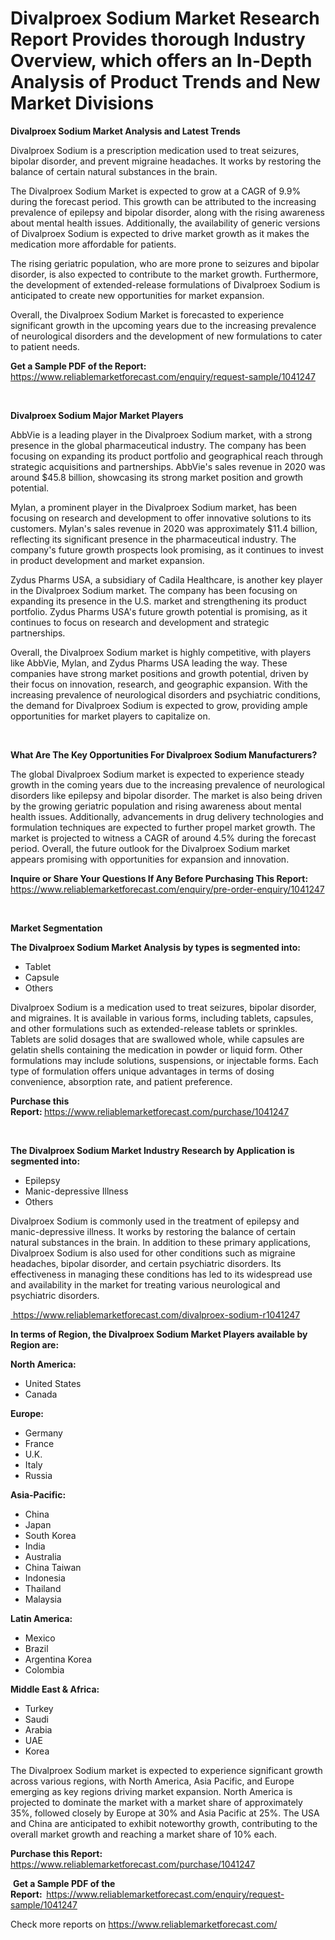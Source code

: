 <p><h1>Divalproex Sodium Market Research Report Provides thorough Industry Overview, which offers an In-Depth Analysis of Product Trends and New Market Divisions</h1></p><p><strong>Divalproex Sodium Market Analysis and Latest Trends</strong></p>
<p><p>Divalproex Sodium is a prescription medication used to treat seizures, bipolar disorder, and prevent migraine headaches. It works by restoring the balance of certain natural substances in the brain.</p><p>The Divalproex Sodium Market is expected to grow at a CAGR of 9.9% during the forecast period. This growth can be attributed to the increasing prevalence of epilepsy and bipolar disorder, along with the rising awareness about mental health issues. Additionally, the availability of generic versions of Divalproex Sodium is expected to drive market growth as it makes the medication more affordable for patients.</p><p>The rising geriatric population, who are more prone to seizures and bipolar disorder, is also expected to contribute to the market growth. Furthermore, the development of extended-release formulations of Divalproex Sodium is anticipated to create new opportunities for market expansion.</p><p>Overall, the Divalproex Sodium Market is forecasted to experience significant growth in the upcoming years due to the increasing prevalence of neurological disorders and the development of new formulations to cater to patient needs.</p></p>
<p><strong>Get a Sample PDF of the Report:&nbsp;</strong> <a href="https://www.reliablemarketforecast.com/enquiry/request-sample/1041247">https://www.reliablemarketforecast.com/enquiry/request-sample/1041247</a></p>
<p>&nbsp;</p>
<p><strong>Divalproex Sodium Major Market Players</strong></p>
<p><p>AbbVie is a leading player in the Divalproex Sodium market, with a strong presence in the global pharmaceutical industry. The company has been focusing on expanding its product portfolio and geographical reach through strategic acquisitions and partnerships. AbbVie's sales revenue in 2020 was around $45.8 billion, showcasing its strong market position and growth potential.</p><p>Mylan, a prominent player in the Divalproex Sodium market, has been focusing on research and development to offer innovative solutions to its customers. Mylan's sales revenue in 2020 was approximately $11.4 billion, reflecting its significant presence in the pharmaceutical industry. The company's future growth prospects look promising, as it continues to invest in product development and market expansion.</p><p>Zydus Pharms USA, a subsidiary of Cadila Healthcare, is another key player in the Divalproex Sodium market. The company has been focusing on expanding its presence in the U.S. market and strengthening its product portfolio. Zydus Pharms USA's future growth potential is promising, as it continues to focus on research and development and strategic partnerships.</p><p>Overall, the Divalproex Sodium market is highly competitive, with players like AbbVie, Mylan, and Zydus Pharms USA leading the way. These companies have strong market positions and growth potential, driven by their focus on innovation, research, and geographic expansion. With the increasing prevalence of neurological disorders and psychiatric conditions, the demand for Divalproex Sodium is expected to grow, providing ample opportunities for market players to capitalize on.</p></p>
<p>&nbsp;</p>
<p><strong>What Are The Key Opportunities For Divalproex Sodium Manufacturers?</strong></p>
<p><p>The global Divalproex Sodium market is expected to experience steady growth in the coming years due to the increasing prevalence of neurological disorders like epilepsy and bipolar disorder. The market is also being driven by the growing geriatric population and rising awareness about mental health issues. Additionally, advancements in drug delivery technologies and formulation techniques are expected to further propel market growth. The market is projected to witness a CAGR of around 4.5% during the forecast period. Overall, the future outlook for the Divalproex Sodium market appears promising with opportunities for expansion and innovation.</p></p>
<p><strong>Inquire or Share Your Questions If Any Before Purchasing This Report:</strong> <a href="https://www.reliablemarketforecast.com/enquiry/pre-order-enquiry/1041247">https://www.reliablemarketforecast.com/enquiry/pre-order-enquiry/1041247</a></p>
<p>&nbsp;</p>
<p><strong>Market Segmentation</strong></p>
<p><strong>The Divalproex Sodium Market Analysis by types is segmented into:</strong></p>
<p><ul><li>Tablet</li><li>Capsule</li><li>Others</li></ul></p>
<p><p>Divalproex Sodium is a medication used to treat seizures, bipolar disorder, and migraines. It is available in various forms, including tablets, capsules, and other formulations such as extended-release tablets or sprinkles. Tablets are solid dosages that are swallowed whole, while capsules are gelatin shells containing the medication in powder or liquid form. Other formulations may include solutions, suspensions, or injectable forms. Each type of formulation offers unique advantages in terms of dosing convenience, absorption rate, and patient preference.</p></p>
<p><strong>Purchase this Report:&nbsp;</strong><a href="https://www.reliablemarketforecast.com/purchase/1041247">https://www.reliablemarketforecast.com/purchase/1041247</a></p>
<p>&nbsp;</p>
<p><strong>The Divalproex Sodium Market Industry Research by Application is segmented into:</strong></p>
<p><ul><li>Epilepsy</li><li>Manic-depressive Illness</li><li>Others</li></ul></p>
<p><p>Divalproex Sodium is commonly used in the treatment of epilepsy and manic-depressive illness. It works by restoring the balance of certain natural substances in the brain. In addition to these primary applications, Divalproex Sodium is also used for other conditions such as migraine headaches, bipolar disorder, and certain psychiatric disorders. Its effectiveness in managing these conditions has led to its widespread use and availability in the market for treating various neurological and psychiatric disorders.</p></p>
<p><a href="https://www.reliablemarketforecast.com/divalproex-sodium-r1041247">&nbsp;https://www.reliablemarketforecast.com/divalproex-sodium-r1041247</a></p>
<p><strong>In terms of Region, the Divalproex Sodium Market Players available by Region are:</strong></p>
<p>
    <p> <strong> North America: </strong>
        <ul>
            <li>United States</li>
            <li>Canada</li>
        </ul>
        </p> 
    <p> <strong> Europe: </strong>
        <ul>
            <li>Germany</li>
            <li>France</li>
            <li>U.K.</li>
            <li>Italy</li>
            <li>Russia</li>
        </ul>
        </p> 
    <p> <strong> Asia-Pacific: </strong>
        <ul>
            <li>China</li>
            <li>Japan</li>
            <li>South Korea</li>
            <li>India</li>
            <li>Australia</li>
            <li>China Taiwan</li>
            <li>Indonesia</li>
            <li>Thailand</li>
            <li>Malaysia</li>
        </ul>
        </p> 
    <p> <strong> Latin America: </strong>
        <ul>
            <li>Mexico</li>
            <li>Brazil</li>
            <li>Argentina Korea</li>
            <li>Colombia</li>
        </ul>
        </p> 
    <p> <strong> Middle East & Africa: </strong>
        <ul>
            <li>Turkey</li>
            <li>Saudi</li>
            <li>Arabia</li>
            <li>UAE</li>
            <li>Korea</li>
        </ul>
    </p>
    </p>
<p><p>The Divalproex Sodium market is expected to experience significant growth across various regions, with North America, Asia Pacific, and Europe emerging as key regions driving market expansion. North America is projected to dominate the market with a market share of approximately 35%, followed closely by Europe at 30% and Asia Pacific at 25%. The USA and China are anticipated to exhibit noteworthy growth, contributing to the overall market growth and reaching a market share of 10% each.</p></p>
<p><strong>Purchase this Report: </strong><a href="https://www.reliablemarketforecast.com/purchase/1041247">https://www.reliablemarketforecast.com/purchase/1041247</a></p>
<p>&nbsp;<strong>Get a Sample PDF of the Report:&nbsp;&nbsp;</strong><a href="https://www.reliablemarketforecast.com/enquiry/request-sample/1041247">https://www.reliablemarketforecast.com/enquiry/request-sample/1041247</a></p>
<p><strong></strong></p>
<p>Check more reports on <a href="https://www.reliablemarketforecast.com/">https://www.reliablemarketforecast.com/</a></p>